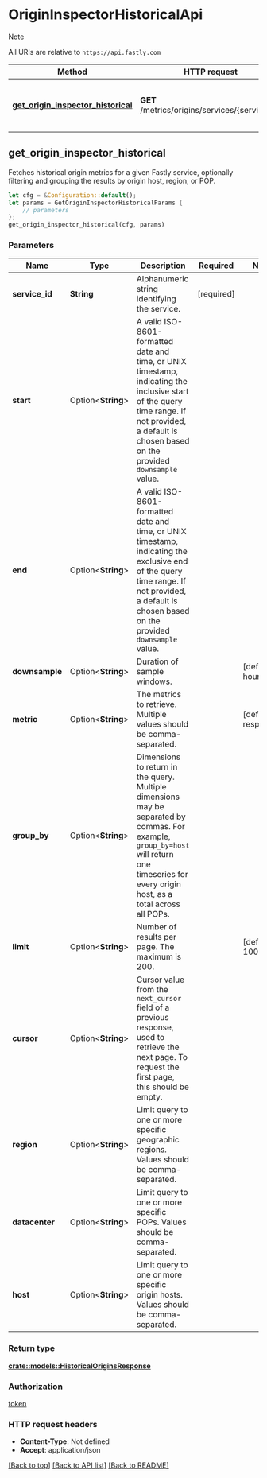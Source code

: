 # OriginInspectorHistoricalApi

> [!NOTE]
> All URIs are relative to `https://api.fastly.com`

Method | HTTP request | Description
------ | ------------ | -----------
[**get_origin_inspector_historical**](OriginInspectorHistoricalApi.md#get_origin_inspector_historical) | **GET** /metrics/origins/services/{service_id} | Get historical origin data for a service



## get_origin_inspector_historical

Fetches historical origin metrics for a given Fastly service, optionally filtering and grouping the results by origin host, region, or POP. 

```rust
let cfg = &Configuration::default();
let params = GetOriginInspectorHistoricalParams {
    // parameters
};
get_origin_inspector_historical(cfg, params)
```

### Parameters


Name | Type | Description  | Required | Notes
------------- | ------------- | ------------- | ------------- | -------------
**service_id** | **String** | Alphanumeric string identifying the service. | [required] |
**start** | Option\<**String**> | A valid ISO-8601-formatted date and time, or UNIX timestamp, indicating the inclusive start of the query time range. If not provided, a default is chosen based on the provided `downsample` value. |  |
**end** | Option\<**String**> | A valid ISO-8601-formatted date and time, or UNIX timestamp, indicating the exclusive end of the query time range. If not provided, a default is chosen based on the provided `downsample` value. |  |
**downsample** | Option\<**String**> | Duration of sample windows. |  |[default to hour]
**metric** | Option\<**String**> | The metrics to retrieve. Multiple values should be comma-separated. |  |[default to responses]
**group_by** | Option\<**String**> | Dimensions to return in the query. Multiple dimensions may be separated by commas. For example, `group_by=host` will return one timeseries for every origin host, as a total across all POPs.  |  |
**limit** | Option\<**String**> | Number of results per page. The maximum is 200. |  |[default to 100]
**cursor** | Option\<**String**> | Cursor value from the `next_cursor` field of a previous response, used to retrieve the next page. To request the first page, this should be empty. |  |
**region** | Option\<**String**> | Limit query to one or more specific geographic regions. Values should be comma-separated.  |  |
**datacenter** | Option\<**String**> | Limit query to one or more specific POPs. Values should be comma-separated. |  |
**host** | Option\<**String**> | Limit query to one or more specific origin hosts. Values should be comma-separated. |  |

### Return type

[**crate::models::HistoricalOriginsResponse**](HistoricalOriginsResponse.md)

### Authorization

[token](../README.md#token)

### HTTP request headers

- **Content-Type**: Not defined
- **Accept**: application/json

[[Back to top]](#) [[Back to API list]](../README.md#documentation-for-api-endpoints) [[Back to README]](../README.md)

